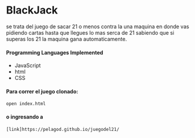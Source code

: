 # BlackJack 
se trata del juego de sacar 21 o menos contra la una maquina en donde vas pidiendo cartas hasta que llegues lo mas serca de 21 sabiendo que si superas los 21 la maquina gana automaticamente.  


#### Programming Languages Implemented 
- JavaScript
- html
- CSS

#### Para correr el juego clonado:
```
open index.html
```
#### o ingresando a 
```
[link]https://pelagod.github.io/juegodel21/
```
